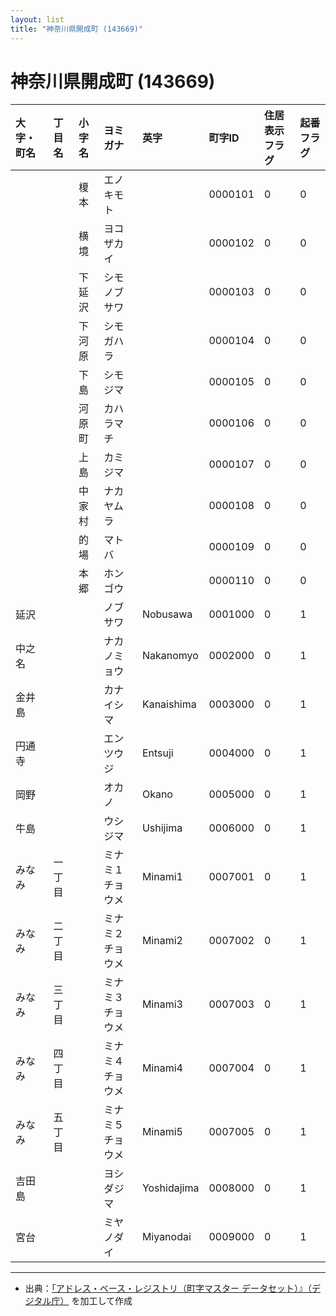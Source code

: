 ```yaml
---
layout: list
title: "神奈川県開成町 (143669)"
---
```


# 神奈川県開成町 (143669)

| 大字・町名 | 丁目名 | 小字名 | ヨミガナ | 英字 | 町字ID | 住居表示フラグ | 起番フラグ |
|:---|:---|:---|:---|:---|:---|:---|:---|
|  |  | 榎本 | エノキモト |  | 0000101 | 0 | 0 |
|  |  | 横境 | ヨコザカイ |  | 0000102 | 0 | 0 |
|  |  | 下延沢 | シモノブサワ |  | 0000103 | 0 | 0 |
|  |  | 下河原 | シモガハラ |  | 0000104 | 0 | 0 |
|  |  | 下島 | シモジマ |  | 0000105 | 0 | 0 |
|  |  | 河原町 | カハラマチ |  | 0000106 | 0 | 0 |
|  |  | 上島 | カミジマ |  | 0000107 | 0 | 0 |
|  |  | 中家村 | ナカヤムラ |  | 0000108 | 0 | 0 |
|  |  | 的場 | マトバ |  | 0000109 | 0 | 0 |
|  |  | 本郷 | ホンゴウ |  | 0000110 | 0 | 0 |
| 延沢 |  |  | ノブサワ | Nobusawa | 0001000 | 0 | 1 |
| 中之名 |  |  | ナカノミョウ | Nakanomyo | 0002000 | 0 | 1 |
| 金井島 |  |  | カナイシマ | Kanaishima | 0003000 | 0 | 1 |
| 円通寺 |  |  | エンツウジ | Entsuji | 0004000 | 0 | 1 |
| 岡野 |  |  | オカノ | Okano | 0005000 | 0 | 1 |
| 牛島 |  |  | ウシジマ | Ushijima | 0006000 | 0 | 1 |
| みなみ | 一丁目 |  | ミナミ１チョウメ | Minami1 | 0007001 | 0 | 1 |
| みなみ | 二丁目 |  | ミナミ２チョウメ | Minami2 | 0007002 | 0 | 1 |
| みなみ | 三丁目 |  | ミナミ３チョウメ | Minami3 | 0007003 | 0 | 1 |
| みなみ | 四丁目 |  | ミナミ４チョウメ | Minami4 | 0007004 | 0 | 1 |
| みなみ | 五丁目 |  | ミナミ５チョウメ | Minami5 | 0007005 | 0 | 1 |
| 吉田島 |  |  | ヨシダジマ | Yoshidajima | 0008000 | 0 | 1 |
| 宮台 |  |  | ミヤノダイ | Miyanodai | 0009000 | 0 | 1 |

---

- 出典：[「アドレス・ベース・レジストリ（町字マスター データセット）』（デジタル庁）](https://www.digital.go.jp/policies/base_registry_address/) を加工して作成